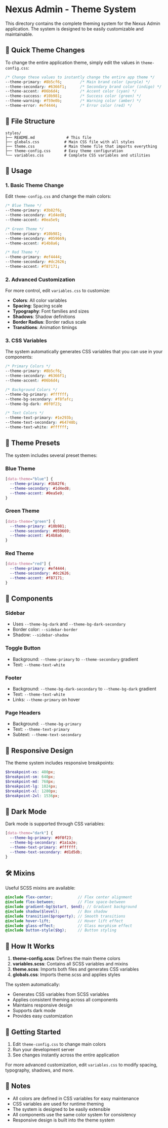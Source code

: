 # Nexus Admin - Theme System

This directory contains the complete theming system for the Nexus Admin application. The system is designed to be easily customizable and maintainable.

## 🎨 Quick Theme Changes

To change the entire application theme, simply edit the values in `theme-config.css`:

```css
/* Change these values to instantly change the entire app theme */
--theme-primary: #8b5cf6;        /* Main brand color (purple) */
--theme-secondary: #6366f1;      /* Secondary brand color (indigo) */
--theme-accent: #06b6d4;         /* Accent color (cyan) */
--theme-success: #10b981;        /* Success color (green) */
--theme-warning: #f59e0b;        /* Warning color (amber) */
--theme-error: #ef4444;          /* Error color (red) */
```

## 📁 File Structure

```
styles/
├── README.md              # This file
├── globals.css           # Main CSS file with all styles
├── theme.css             # Main theme file that imports everything
├── theme-config.css      # Easy theme configuration
└── variables.css         # Complete CSS variables and utilities
```

## 🚀 Usage

### 1. Basic Theme Change

Edit `theme-config.css` and change the main colors:

```css
/* Blue Theme */
--theme-primary: #3b82f6;
--theme-secondary: #1d4ed8;
--theme-accent: #0ea5e9;

/* Green Theme */
--theme-primary: #10b981;
--theme-secondary: #059669;
--theme-accent: #14b8a6;

/* Red Theme */
--theme-primary: #ef4444;
--theme-secondary: #dc2626;
--theme-accent: #f87171;
```

### 2. Advanced Customization

For more control, edit `variables.css` to customize:

- **Colors**: All color variables
- **Spacing**: Spacing scale
- **Typography**: Font families and sizes
- **Shadows**: Shadow definitions
- **Border Radius**: Border radius scale
- **Transitions**: Animation timings

### 3. CSS Variables

The system automatically generates CSS variables that you can use in your components:

```css
/* Primary Colors */
--theme-primary: #8b5cf6;
--theme-secondary: #6366f1;
--theme-accent: #06b6d4;

/* Background Colors */
--theme-bg-primary: #ffffff;
--theme-bg-secondary: #f8fafc;
--theme-bg-dark: #0f0f23;

/* Text Colors */
--theme-text-primary: #1e293b;
--theme-text-secondary: #64748b;
--theme-text-white: #ffffff;
```

## 🎯 Theme Presets

The system includes several preset themes:

### Blue Theme
```css
[data-theme="blue"] {
  --theme-primary: #3b82f6;
  --theme-secondary: #1d4ed8;
  --theme-accent: #0ea5e9;
}
```

### Green Theme
```css
[data-theme="green"] {
  --theme-primary: #10b981;
  --theme-secondary: #059669;
  --theme-accent: #14b8a6;
}
```

### Red Theme
```css
[data-theme="red"] {
  --theme-primary: #ef4444;
  --theme-secondary: #dc2626;
  --theme-accent: #f87171;
}
```

## 🔧 Components

### Sidebar
- Uses `--theme-bg-dark` and `--theme-bg-dark-secondary`
- Border color: `--sidebar-border`
- Shadow: `--sidebar-shadow`

### Toggle Button
- Background: `--theme-primary` to `--theme-secondary` gradient
- Text: `--theme-text-white`

### Footer
- Background: `--theme-bg-dark-secondary` to `--theme-bg-dark` gradient
- Text: `--theme-text-white`
- Links: `--theme-primary` on hover

### Page Headers
- Background: `--theme-bg-primary`
- Text: `--theme-text-primary`
- Subtext: `--theme-text-secondary`

## 📱 Responsive Design

The theme system includes responsive breakpoints:

```scss
$breakpoint-xs: 480px;
$breakpoint-sm: 640px;
$breakpoint-md: 768px;
$breakpoint-lg: 1024px;
$breakpoint-xl: 1280px;
$breakpoint-2xl: 1536px;
```

## 🎨 Dark Mode

Dark mode is supported through CSS variables:

```css
[data-theme="dark"] {
  --theme-bg-primary: #0f0f23;
  --theme-bg-secondary: #1a1a2e;
  --theme-text-primary: #ffffff;
  --theme-text-secondary: #d1d5db;
}
```

## 🛠️ Mixins

Useful SCSS mixins are available:

```scss
@include flex-center;           // Flex center alignment
@include flex-between;          // Flex space-between
@include gradient-bg($start, $end); // Gradient background
@include shadow($level);        // Box shadow
@include transition($property); // Smooth transitions
@include hover-lift;            // Hover lift effect
@include glass-effect;          // Glass morphism effect
@include button-style($bg);     // Button styling
```

## 🔄 How It Works

1. **theme-config.scss**: Defines the main theme colors
2. **variables.scss**: Contains all SCSS variables and mixins
3. **theme.scss**: Imports both files and generates CSS variables
4. **globals.css**: Imports theme.scss and applies styles

The system automatically:
- Generates CSS variables from SCSS variables
- Applies consistent theming across all components
- Maintains responsive design
- Supports dark mode
- Provides easy customization

## 🚀 Getting Started

1. Edit `theme-config.css` to change main colors
2. Run your development server
3. See changes instantly across the entire application

For more advanced customization, edit `variables.css` to modify spacing, typography, shadows, and more.

## 📝 Notes

- All colors are defined in CSS variables for easy maintenance
- CSS variables are used for runtime theming
- The system is designed to be easily extensible
- All components use the same color system for consistency
- Responsive design is built into the theme system
